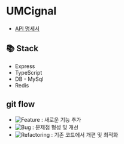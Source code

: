 # UMCignal

- [API 명세서](https://www.notion.so/makeus-challenge/API-1b3b57f4596b81cf9a65d09a11696623)

## **📚 Stack**

- Express
- TypeScript
- DB - MySql
- Redis


## git flow
- ![Feature](https://img.shields.io/badge/feature-4CAF50?style=flat-square&logoColor=white) : 새로운 기능 추가  
- ![Bug](https://img.shields.io/badge/bug-F44336?style=flat-square&logoColor=white) : 문제점 형성 및 개선  
- ![Refactoring](https://img.shields.io/badge/refactoring-FF9800?style=flat-square&logoColor=white) : 기존 코드에서 개편 및 최적화  
